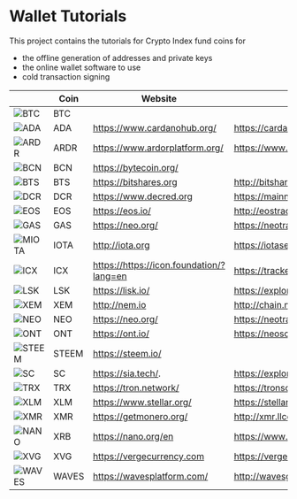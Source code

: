 #  Wallet Tutorials

This project contains the tutorials for Crypto Index fund coins for

* the offline generation of addresses and private keys
* the online wallet software to use
* cold transaction signing



|     | Coin  | Website                        | Block Explorer                           | Tutorial       |
| ----| ----- | ------------------------------ | ---------------------------------------- | -------------- |
| ![BTC](https://widget.crypto-index.com/icon/32/btc.png) | BTC   |                                |                                          |                |  
| ![ADA](https://widget.crypto-index.com/icon/32/ada.png) | ADA   | <https://www.cardanohub.org/>  | <https://cardanoexplorer.com/>           | [here](/ADA)   |
| ![ARDR](https://widget.crypto-index.com/icon/32/ardr.png) | ARDR  | <https://www.ardorplatform.org/> | <https://www.mynxt.info/asset/12422608354438203866> | [here](/ARDR)  |
| ![BCN](https://widget.crypto-index.com/icon/32/bcn.png) | BCN   | <https://bytecoin.org/>        |      | [here](/BCN)   |
| ![BTS](https://widget.crypto-index.com/icon/32/bts.png)| BTS | <https://bitshares.org> | <http://bitshares-explorer.io> | [here](/BTS)|
| ![DCR](https://widget.crypto-index.com/icon/32/dcr.png) | DCR | <https://www.decred.org> | <https://mainnet.decred.org/> | [here](/DCR)|
| ![EOS](https://widget.crypto-index.com/icon/32/eos.png) | EOS | <https://eos.io/> | <http://eostracker.io> | [here](/EOS) |
| ![GAS](https://widget.crypto-index.com/icon/32/gas.png) | GAS   | <https://neo.org/>               | <https://neotracker.io/>                   | [here](/NEO)   |
| ![MIOTA](https://widget.crypto-index.com/icon/32/miota.png) | IOTA  | <http://iota.org>              | <https://iotasear.ch/>                   | [here](/IOTA)  |
| ![ICX](https://widget.crypto-index.com/icon/32/icx.png) | ICX | <https://https://icon.foundation/?lang=en> | <https://tracker.icon.foundation/> | [here](/ICX) |
| ![LSK](https://widget.crypto-index.com/icon/32/lsk.png) | LSK   | <https://lisk.io/>             | <https://explorer.lisk.io/>              | [here](/LSK)   |
| ![XEM](https://widget.crypto-index.com/icon/32/xem.png) | XEM   | <http://nem.io>                | <http://chain.nem.ninja/>                | [here](/NEM)   |
| ![NEO](https://widget.crypto-index.com/icon/32/neo.png) | NEO   | <https://neo.org/>             | <https://neotracker.io/>                 | [here](/NEO)   |
| ![ONT](https://widget.crypto-index.com/icon/32/ont.png) | ONT | <https://ont.io/> | <https://neoscan.io/> | [here](/ONT) |
| ![STEEM](https://widget.crypto-index.com/icon/32/steem.png) | STEEM | <https://steem.io/>            |                                          | [here](/STEEM) |
| ![SC](https://widget.crypto-index.com/icon/32/sc.png) | SC | <https://sia.tech/>.              | <https://explore.sia.tech/>. | [here](/SC) | 
| ![TRX](https://widget.crypto-index.com/icon/32/trx.png) | TRX | <https://tron.network/>          | <https://tronscan.org/#/> | [here](/TRX) |
| ![XLM](https://widget.crypto-index.com/icon/32/xlm.png) | XLM   | <https://www.stellar.org/>     | <https://stellarchain.io/>   |   | [here](/XML)   |
| ![XMR](https://widget.crypto-index.com/icon/32/xmr.png) | XMR   | <https://getmonero.org/>       | <http://xmr.llcoins.net/checktx.html>    | [here](/XMR)   |
| ![NANO](https://widget.crypto-index.com/icon/32/nano.png) | XRB | <https://nano.org/en>  | <https://www.nanode.co/> | [here](/XRB) |
| ![XVG](https://widget.crypto-index.com/icon/32/xvg.png) | XVG   | <https://vergecurrency.com>      | <https://verge-blockchain.info/>           | [here](/XVG)   |
| ![WAVES](https://widget.crypto-index.com/icon/32/waves.png) | WAVES | <https://wavesplatform.com/>   | <http://wavesgo.com/>                    | [here](/WAVES) |



